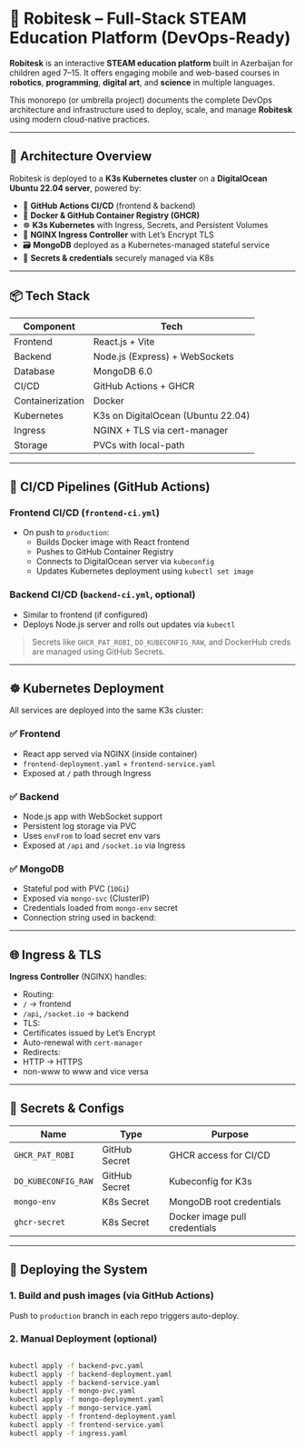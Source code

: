 # 🤖 Robitesk – Full-Stack STEAM Education Platform (DevOps-Ready)

**Robitesk** is an interactive **STEAM education platform** built in Azerbaijan for children aged 7–15. It offers engaging mobile and web-based courses in **robotics**, **programming**, **digital art**, and **science** in multiple languages.

This monorepo (or umbrella project) documents the complete DevOps architecture and infrastructure used to deploy, scale, and manage **Robitesk** using modern cloud-native practices.

---

## 🧱 Architecture Overview

Robitesk is deployed to a **K3s Kubernetes cluster** on a **DigitalOcean Ubuntu 22.04 server**, powered by:

- 🔧 **GitHub Actions CI/CD** (frontend & backend)
- 🐳 **Docker & GitHub Container Registry (GHCR)**
- ☸️ **K3s Kubernetes** with Ingress, Secrets, and Persistent Volumes
- 📡 **NGINX Ingress Controller** with Let’s Encrypt TLS
- 🗃️ **MongoDB** deployed as a Kubernetes-managed stateful service
- 🔐 **Secrets & credentials** securely managed via K8s

---

## 📦 Tech Stack

| Component     | Tech                               |
|--------------|-------------------------------------|
| Frontend      | React.js + Vite                    |
| Backend       | Node.js (Express) + WebSockets     |
| Database      | MongoDB 6.0                        |
| CI/CD         | GitHub Actions + GHCR              |
| Containerization | Docker                          |
| Kubernetes    | K3s on DigitalOcean (Ubuntu 22.04) |
| Ingress       | NGINX + TLS via cert-manager       |
| Storage       | PVCs with local-path               |


---

## 🔁 CI/CD Pipelines (GitHub Actions)

### Frontend CI/CD (`frontend-ci.yml`)

- On push to `production`:
  - Builds Docker image with React frontend
  - Pushes to GitHub Container Registry
  - Connects to DigitalOcean server via `kubeconfig`
  - Updates Kubernetes deployment using `kubectl set image`

### Backend CI/CD (`backend-ci.yml`, optional)

- Similar to frontend (if configured)
- Deploys Node.js server and rolls out updates via `kubectl`

> Secrets like `GHCR_PAT_ROBI`, `DO_KUBECONFIG_RAW`, and DockerHub creds are managed using GitHub Secrets.

---

## ☸️ Kubernetes Deployment

All services are deployed into the same K3s cluster:

### ✅ Frontend

- React app served via NGINX (inside container)
- `frontend-deployment.yaml` + `frontend-service.yaml`
- Exposed at `/` path through Ingress

### ✅ Backend

- Node.js app with WebSocket support
- Persistent log storage via PVC
- Uses `envFrom` to load secret env vars
- Exposed at `/api` and `/socket.io` via Ingress

### ✅ MongoDB

- Stateful pod with PVC (`10Gi`)
- Exposed via `mongo-svc` (ClusterIP)
- Credentials loaded from `mongo-env` secret
- Connection string used in backend:


---

## 🌐 Ingress & TLS

**Ingress Controller** (NGINX) handles:

- Routing:
- `/` → frontend
- `/api`, `/socket.io` → backend
- TLS:
- Certificates issued by Let’s Encrypt
- Auto-renewal with `cert-manager`
- Redirects:
- HTTP → HTTPS
- non-www to www and vice versa


---

## 📂 Secrets & Configs

| Name             | Type       | Purpose                     |
|------------------|------------|-----------------------------|
| `GHCR_PAT_ROBI`  | GitHub Secret | GHCR access for CI/CD   |
| `DO_KUBECONFIG_RAW` | GitHub Secret | Kubeconfig for K3s     |
| `mongo-env`      | K8s Secret | MongoDB root credentials    |
| `ghcr-secret`    | K8s Secret | Docker image pull credentials |

---

## 🚀 Deploying the System

### 1. Build and push images (via GitHub Actions)

Push to `production` branch in each repo triggers auto-deploy.

### 2. Manual Deployment (optional)

```bash

kubectl apply -f backend-pvc.yaml
kubectl apply -f backend-deployment.yaml
kubectl apply -f backend-service.yaml
kubectl apply -f mongo-pvc.yaml
kubectl apply -f mongo-deployment.yaml
kubectl apply -f mongo-service.yaml
kubectl apply -f frontend-deployment.yaml
kubectl apply -f frontend-service.yaml
kubectl apply -f ingress.yaml
